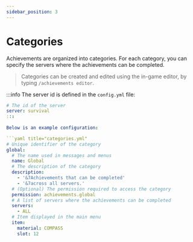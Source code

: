 ```yaml
---
sidebar_position: 3
---
```


# Categories

Achievements are organized into categories. For each category, you can specify the servers where the achievements can be completed.
> Categories can be created and edited using the in-game editor, by typing `/achievements editor`.

:::info
The server id is defined in the `config.yml` file:
```yaml title="config.yml"
# The id of the server
server: survival
:::
  
Below is an example configuration:

```yaml title="categories.yml"
# Unique identifier of the category
global:
  # The name used in messages and menus
  name: Global
  # The description of the category
  description:
    - '&7Achievements that can be completed'
    - '&7across all servers.'
  # (Optional) The permission required to access the category
  permission: achievements.global
  # A list of servers where the achievements can be completed
  servers:
    - ALL
  # Item displayed in the main menu
  item:
    material: COMPASS
    slot: 12
```